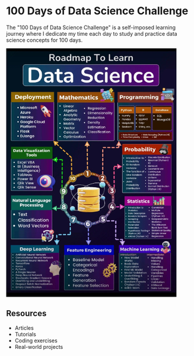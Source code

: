 # 100 Days of Data Science Challenge

The "100 Days of Data Science Challenge" is a self-imposed learning journey where I dedicate my time each day to study and practice data science concepts for 100 days.

![Roadmap](https://github.com/Shivani-Sharma-23/100_Days_of_DataScience/blob/main/RoadMap.png)

## Resources

- Articles
- Tutorials
- Coding exercises
- Real-world projects
